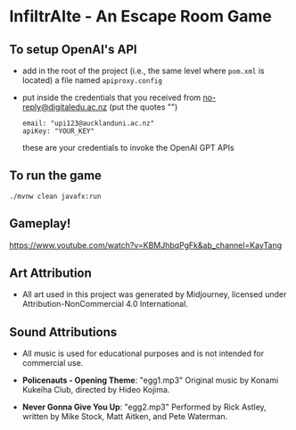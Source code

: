 # InfiltrAIte - An Escape Room Game

## To setup OpenAI's API

- add in the root of the project (i.e., the same level where `pom.xml` is located) a file named `apiproxy.config`
- put inside the credentials that you received from no-reply@digitaledu.ac.nz (put the quotes "")

  ```
  email: "upi123@aucklanduni.ac.nz"
  apiKey: "YOUR_KEY"
  ```
  these are your credentials to invoke the OpenAI GPT APIs
  
## To run the game

`./mvnw clean javafx:run`

## Gameplay!

https://www.youtube.com/watch?v=KBMJhbqPgFk&ab_channel=KayTang

## Art Attribution

- All art used in this project was generated by Midjourney, licensed under Attribution-NonCommercial 4.0 International.

## Sound Attributions

- All music is used for educational purposes and is not intended for commercial use.

- **Policenauts - Opening Theme**: "egg1.mp3" Original music by Konami Kukeiha Club, directed by Hideo Kojima. 
- **Never Gonna Give You Up**: "egg2.mp3" Performed by Rick Astley, written by Mike Stock, Matt Aitken, and Pete Waterman.


